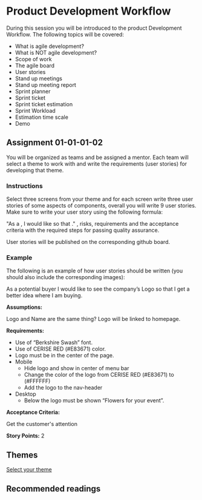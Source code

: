 # Product Development Workflow

During this session you will be introduced to the product Development Workflow. The following topics will be covered:
 
* What is agile development?
* What is NOT agile development?
* Scope of work
* The agile board
* User stories
* Stand up meetings
* Stand up meeting report
* Sprint planner
* Sprint ticket
* Sprint ticket estimation
* Sprint Workload
* Estimation time scale
* Demo

## Assignment 01-01-01-02

You will be organized as teams and be assigned a mentor. Each team will select a theme to work with and write the requirements (user stories) for developing that theme.

### Instructions

Select three screens from your theme and for each screen write three user stories of some aspects of components, overall you will write 9 user stories. Make sure to write your user story using the following formula:

"As a <type of user: who is this story for>, I would like <some goal: what they want to do> so that <some reason: why they want to do it>." , risks, requirements and the acceptance criteria with the required steps for passing quality assurance.
  
User stories will be published on the corresponding github board.
  
### Example
  
The following is an example of how user stories should be written (you should also include the corresponding images):
  
As a potential buyer I would like to see the company’s Logo so that I get a better idea where I am buying.

**Assumptions:**

Logo and Name are the same thing?
Logo will be linked to homepage.

**Requirements:**

* Use of “Berkshire Swash” font.
* Use of CERISE RED (#E83671) color.
* Logo must be in the center of the page.
* Mobile
  * Hide logo and show in center of menu bar
  * Change the color of the logo from CERISE RED (#E83671) to (#FFFFFF)
  * Add the logo to the nav-header
* Desktop
  * Below the logo must be shown “Flowers for your event”.

**Acceptance Criteria:**

Get the customer's attention

**Story Points:** 
2

## Themes

[Select your theme](https://www.dropbox.com/sh/l4ltmmel0h0tlam/AADOkbZkFLCpuvtEPnYLfBNXa?dl=0)

## Recommended readings



